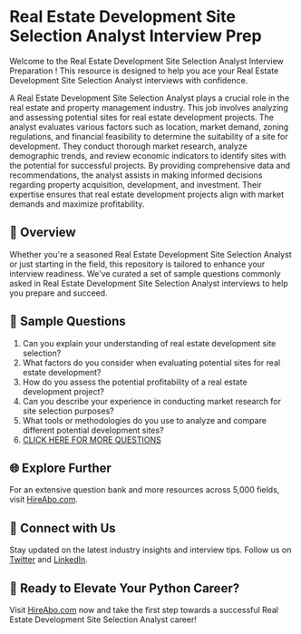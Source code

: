 # Real Estate Development Site Selection Analyst Interview Prep

Welcome to the Real Estate Development Site Selection Analyst Interview Preparation ! This resource is designed to help you ace your Real Estate Development Site Selection Analyst interviews with confidence.

A Real Estate Development Site Selection Analyst plays a crucial role in the real estate and property management industry. This job involves analyzing and assessing potential sites for real estate development projects. The analyst evaluates various factors such as location, market demand, zoning regulations, and financial feasibility to determine the suitability of a site for development. They conduct thorough market research, analyze demographic trends, and review economic indicators to identify sites with the potential for successful projects. By providing comprehensive data and recommendations, the analyst assists in making informed decisions regarding property acquisition, development, and investment. Their expertise ensures that real estate development projects align with market demands and maximize profitability.

## 🚀 Overview

Whether you're a seasoned Real Estate Development Site Selection Analyst or just starting in the field, this repository is tailored to enhance your interview readiness. We've curated a set of sample questions commonly asked in Real Estate Development Site Selection Analyst interviews to help you prepare and succeed.

## 📝 Sample Questions

1. Can you explain your understanding of real estate development site selection?
2. What factors do you consider when evaluating potential sites for real estate development?
3. How do you assess the potential profitability of a real estate development project?
4. Can you describe your experience in conducting market research for site selection purposes?
5. What tools or methodologies do you use to analyze and compare different potential development sites?
6. [CLICK HERE FOR MORE QUESTIONS](https://hireabo.com/job/21_3_32/Real%20Estate%20Development%20Site%20Selection%20Analyst)

## 🌐 Explore Further

For an extensive question bank and more resources across 5,000 fields, visit [HireAbo.com](https://www.hireabo.com).

## 📱 Connect with Us

Stay updated on the latest industry insights and interview tips. Follow us on [Twitter](https://twitter.com/hireabo) and [LinkedIn](https://www.linkedin.com/in/hire-abo-3609972a8/).

## 🚀 Ready to Elevate Your Python Career?

Visit [HireAbo.com](https://www.hireabo.com) now and take the first step towards a successful Real Estate Development Site Selection Analyst career!